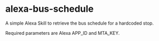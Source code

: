 # alexa-bus-schedule

A simple Alexa Skill to retrieve the bus schedule for a hardcoded stop.

Required parameters are Alexa APP_ID and MTA_KEY.
